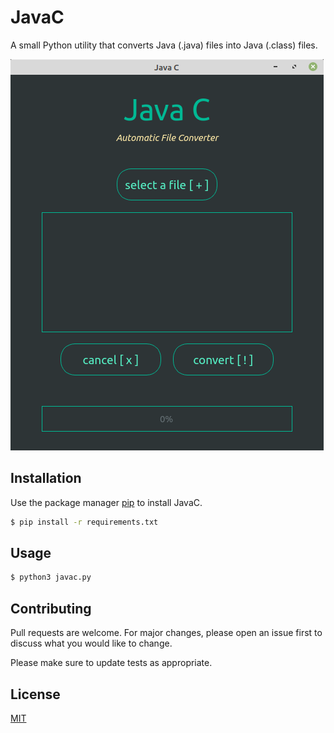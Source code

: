 # JavaC

A small Python utility that converts Java (.java) files into Java (.class) files.

![Alt text](/resources/images/GUI.png)  

## Installation

Use the package manager [pip](https://pip.pypa.io/en/stable/) to install JavaC.

```bash
$ pip install -r requirements.txt
```

## Usage

```bash
$ python3 javac.py
```

## Contributing
Pull requests are welcome. For major changes, please open an issue first to discuss what you would like to change.

Please make sure to update tests as appropriate.

## License
[MIT](https://choosealicense.com/licenses/mit/)
